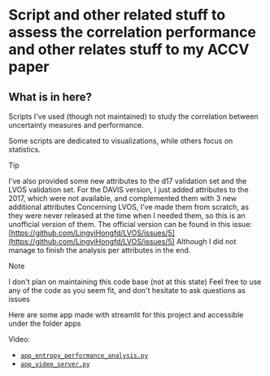# Script and other related stuff to assess the correlation performance and other relates stuff to my ACCV paper

## What is in here?
Scripts I've used (though not maintained) to study the correlation between uncertainty measures and performance.

Some scripts are dedicated to visualizations, while others focus on statistics.

> [!TIP]
> I've also provided some new attributes to the d17 validation set and the LVOS validation set.
> For the DAVIS version, I just added attributes to the 2017, which were not available, and complemented them with 3 new additional attributes
> Concerning LVOS, I've made them from scratch, as they were never released at the time when I needed them, so this is an unofficial version of them. The official version can be found in this issue: [https://github.com/LingyiHongfd/LVOS/issues/5](https://github.com/LingyiHongfd/LVOS/issues/5)
> Although I did not manage to finish the analysis per attributes in the end.


> [!NOTE] 
> I don't plan on maintaining this code base (not at this state)
> Feel free to use any of the code as you seem fit, and don't hesitate to ask questions as issues


Here are some app made with streamlit for this project and accessible under the folder apps

Video:
- [```app_entropy_performance_analysis.py```](https://github.com/Vujas-Eteph/ziVOS_Analyis/blob/main/assets/video_1.webm)
- [```app_video_server.py```](https://github.com/Vujas-Eteph/ziVOS_Analyis/blob/main/assets/video_2.webm)

